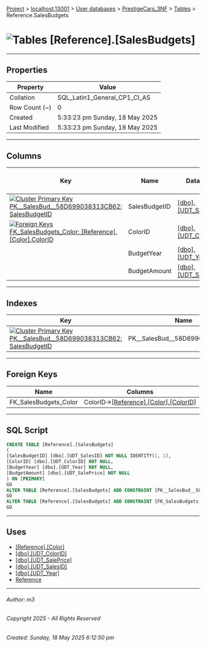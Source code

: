 #### 

[Project](../../../../index.md) > [localhost,13001](../../../index.md) > [User databases](../../index.md) > [PrestigeCars_3NF](../index.md) > [Tables](Tables.md) > Reference.SalesBudgets

# ![Tables](../../../../Images/Table32.png) [Reference].[SalesBudgets]

---

## <a name="#properties"></a>Properties

| Property | Value |
|---|---|
| Collation | SQL_Latin1_General_CP1_CI_AS |
| Row Count (~) | 0 |
| Created | 5:33:23 pm Sunday, 18 May 2025 |
| Last Modified | 5:33:23 pm Sunday, 18 May 2025 |


---

## <a name="#columns"></a>Columns

| Key | Name | Data Type | Max Length (Bytes) | Nullability | Identity |
|---|---|---|---|---|---|
| [![Cluster Primary Key PK__SalesBud__58D699038313CB62: SalesBudgetID](../../../../Images/pkcluster.png)](#indexes) | SalesBudgetID | [[dbo].[UDT_SalesID]](../Programmability/Types/User-Defined_Data_Types/dbo_UDT_SalesID.md) | 4 | NOT NULL | 1 - 1 |
| [![Foreign Keys FK_SalesBudgets_Color: [Reference].[Color].ColorID](../../../../Images/fk.png)](#foreignkeys) | ColorID | [[dbo].[UDT_ColorID]](../Programmability/Types/User-Defined_Data_Types/dbo_UDT_ColorID.md) | 2 | NOT NULL |  |
|  | BudgetYear | [[dbo].[UDT_Year]](../Programmability/Types/User-Defined_Data_Types/dbo_UDT_Year.md) | 4 | NOT NULL |  |
|  | BudgetAmount | [[dbo].[UDT_SalePrice]](../Programmability/Types/User-Defined_Data_Types/dbo_UDT_SalePrice.md) | 9 | NOT NULL |  |


---

## <a name="#indexes"></a>Indexes

| Key | Name | Key Columns | Unique |
|---|---|---|---|
| [![Cluster Primary Key PK__SalesBud__58D699038313CB62: SalesBudgetID](../../../../Images/pkcluster.png)](#indexes) | PK__SalesBud__58D699038313CB62 | SalesBudgetID | YES |


---

## <a name="#foreignkeys"></a>Foreign Keys

| Name | Columns |
|---|---|
| FK_SalesBudgets_Color | ColorID->[[Reference].[Color].[ColorID]](Reference_Color.md) |


---

## <a name="#sqlscript"></a>SQL Script

```sql
CREATE TABLE [Reference].[SalesBudgets]
(
[SalesBudgetID] [dbo].[UDT_SalesID] NOT NULL IDENTITY(1, 1),
[ColorID] [dbo].[UDT_ColorID] NOT NULL,
[BudgetYear] [dbo].[UDT_Year] NOT NULL,
[BudgetAmount] [dbo].[UDT_SalePrice] NOT NULL
) ON [PRIMARY]
GO
ALTER TABLE [Reference].[SalesBudgets] ADD CONSTRAINT [PK__SalesBud__58D699038313CB62] PRIMARY KEY CLUSTERED ([SalesBudgetID]) ON [PRIMARY]
GO
ALTER TABLE [Reference].[SalesBudgets] ADD CONSTRAINT [FK_SalesBudgets_Color] FOREIGN KEY ([ColorID]) REFERENCES [Reference].[Color] ([ColorID])
GO

```


---

## <a name="#uses"></a>Uses

* [[Reference].[Color]](Reference_Color.md)
* [[dbo].[UDT_ColorID]](../Programmability/Types/User-Defined_Data_Types/dbo_UDT_ColorID.md)
* [[dbo].[UDT_SalePrice]](../Programmability/Types/User-Defined_Data_Types/dbo_UDT_SalePrice.md)
* [[dbo].[UDT_SalesID]](../Programmability/Types/User-Defined_Data_Types/dbo_UDT_SalesID.md)
* [[dbo].[UDT_Year]](../Programmability/Types/User-Defined_Data_Types/dbo_UDT_Year.md)
* [Reference](../Security/Schemas/dbo_Reference.md)


---

###### Author:  m3

###### Copyright 2025 - All Rights Reserved

###### Created: Sunday, 18 May 2025 6:12:50 pm

